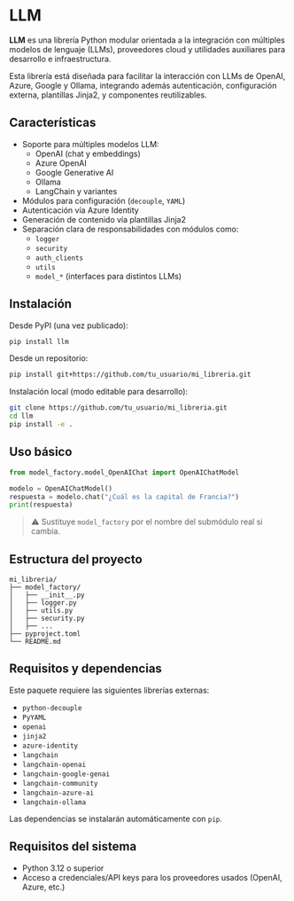 # LLM

**LLM** es una librería Python modular orientada a la integración con múltiples modelos de lenguaje (LLMs), proveedores cloud y utilidades auxiliares para desarrollo e infraestructura.

Esta librería está diseñada para facilitar la interacción con LLMs de OpenAI, Azure, Google y Ollama, integrando además autenticación, configuración externa, plantillas Jinja2, y componentes reutilizables.

## Características

- Soporte para múltiples modelos LLM:
  - OpenAI (chat y embeddings)
  - Azure OpenAI
  - Google Generative AI
  - Ollama
  - LangChain y variantes
- Módulos para configuración (`decouple`, `YAML`)
- Autenticación vía Azure Identity
- Generación de contenido vía plantillas Jinja2
- Separación clara de responsabilidades con módulos como:
  - `logger`
  - `security`
  - `auth_clients`
  - `utils`
  - `model_*` (interfaces para distintos LLMs)

## Instalación

Desde PyPI (una vez publicado):

```bash
pip install llm
```

Desde un repositorio:

```bash
pip install git+https://github.com/tu_usuario/mi_libreria.git
```

Instalación local (modo editable para desarrollo):

```bash
git clone https://github.com/tu_usuario/mi_libreria.git
cd llm
pip install -e .
```

## Uso básico

```python
from model_factory.model_OpenAIChat import OpenAIChatModel

modelo = OpenAIChatModel()
respuesta = modelo.chat("¿Cuál es la capital de Francia?")
print(respuesta)
```

> ⚠️ Sustituye `model_factory` por el nombre del submódulo real si cambia.

## Estructura del proyecto

```
mi_libreria/
├── model_factory/
│   ├── __init__.py
│   ├── logger.py
│   ├── utils.py
│   ├── security.py
│   ├── ...
├── pyproject.toml
└── README.md
```

## Requisitos y dependencias

Este paquete requiere las siguientes librerías externas:

- `python-decouple`
- `PyYAML`
- `openai`
- `jinja2`
- `azure-identity`
- `langchain`
- `langchain-openai`
- `langchain-google-genai`
- `langchain-community`
- `langchain-azure-ai`
- `langchain-ollama`

Las dependencias se instalarán automáticamente con `pip`.

## Requisitos del sistema
- Python 3.12 o superior
- Acceso a credenciales/API keys para los proveedores usados (OpenAI, Azure, etc.)
